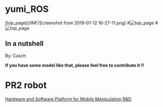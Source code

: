 # yumi_ROS

[top_page](/INF/Screenshot from 2019-01-12 16-27-11.png)
#![top_page](/image/1.png)
#![top_page](/image/1.png)

## In a nutshell 


By: Casch


**If you have some model like that, please feel free to contribute it !!**
# PR2 robot
[Hardware and Software Platform for Mobile Manipulation R&D](http://www.willowgarage.com/pages/pr2/overview)

